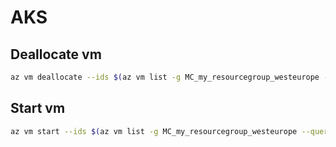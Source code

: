# AKS

## Deallocate vm

```bash
az vm deallocate --ids $(az vm list -g MC_my_resourcegroup_westeurope --query "[].id" -o tsv)
```

## Start vm

```bash
az vm start --ids $(az vm list -g MC_my_resourcegroup_westeurope --query "[].id" -o tsv)
```

